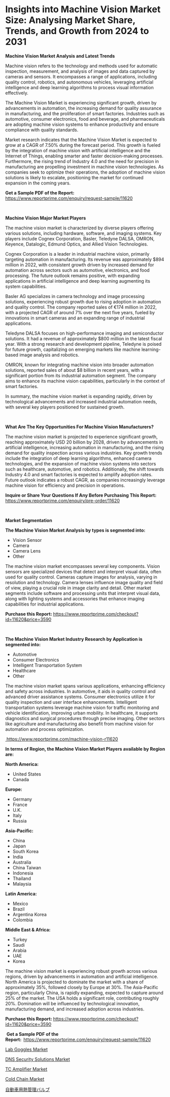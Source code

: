 <p><h1>Insights into Machine Vision Market Size: Analysing Market Share, Trends, and Growth from 2024 to 2031</h1></p><p><strong>Machine Vision Market Analysis and Latest Trends</strong></p>
<p><p>Machine vision refers to the technology and methods used for automatic inspection, measurement, and analysis of images and data captured by cameras and sensors. It encompasses a range of applications, including quality control, robotics, and autonomous vehicles, leveraging artificial intelligence and deep learning algorithms to process visual information effectively.</p><p>The Machine Vision Market is experiencing significant growth, driven by advancements in automation, the increasing demand for quality assurance in manufacturing, and the proliferation of smart factories. Industries such as automotive, consumer electronics, food and beverage, and pharmaceuticals are adopting machine vision systems to enhance productivity and ensure compliance with quality standards.</p><p>Market research indicates that the Machine Vision Market is expected to grow at a CAGR of 7.50% during the forecast period. This growth is fueled by the integration of machine vision with artificial intelligence and the Internet of Things, enabling smarter and faster decision-making processes. Furthermore, the rising trend of Industry 4.0 and the need for precision in manufacturing are propelling investment in machine vision technologies. As companies seek to optimize their operations, the adoption of machine vision solutions is likely to escalate, positioning the market for continued expansion in the coming years.</p></p>
<p><strong>Get a Sample PDF of the Report:&nbsp;</strong> <a href="https://www.reportprime.com/enquiry/request-sample/11620">https://www.reportprime.com/enquiry/request-sample/11620</a></p>
<p>&nbsp;</p>
<p><strong>Machine Vision Major Market Players</strong></p>
<p><p>The machine vision market is characterized by diverse players offering various solutions, including hardware, software, and imaging systems. Key players include Cognex Corporation, Basler, Teledyne DALSA, OMRON, Keyence, Datalogic, Edmund Optics, and Allied Vision Technologies.</p><p>Cognex Corporation is a leader in industrial machine vision, primarily targeting automation in manufacturing. Its revenue was approximately $894 million in 2022, with consistent growth driven by increased demand for automation across sectors such as automotive, electronics, and food processing. The future outlook remains positive, with expanding applications in artificial intelligence and deep learning augmenting its system capabilities.</p><p>Basler AG specializes in camera technology and image processing solutions, experiencing robust growth due to rising adoption in automation and quality control. The company reported sales of €174 million in 2022, with a projected CAGR of around 7% over the next five years, fueled by innovations in smart cameras and an expanding range of industrial applications.</p><p>Teledyne DALSA focuses on high-performance imaging and semiconductor solutions. It had a revenue of approximately $800 million in the latest fiscal year. With a strong research and development pipeline, Teledyne is poised for future growth, capitalizing on emerging markets like machine learning-based image analysis and robotics.</p><p>OMRON, known for integrating machine vision into broader automation solutions, reported sales of about $8 billion in recent years, with a significant portion from its industrial automation segment. The company aims to enhance its machine vision capabilities, particularly in the context of smart factories.</p><p>In summary, the machine vision market is expanding rapidly, driven by technological advancements and increased industrial automation needs, with several key players positioned for sustained growth.</p></p>
<p>&nbsp;</p>
<p><strong>What Are The Key Opportunities For Machine Vision Manufacturers?</strong></p>
<p><p>The machine vision market is projected to experience significant growth, reaching approximately USD 20 billion by 2028, driven by advancements in artificial intelligence, increasing automation in manufacturing, and the rising demand for quality inspection across various industries. Key growth trends include the integration of deep learning algorithms, enhanced camera technologies, and the expansion of machine vision systems into sectors such as healthcare, automotive, and robotics. Additionally, the shift towards Industry 4.0 and smart factories is expected to amplify adoption rates. Future outlook indicates a robust CAGR, as companies increasingly leverage machine vision for efficiency and precision in operations.</p></p>
<p><strong>Inquire or Share Your Questions If Any Before Purchasing This Report:</strong> <a href="https://www.reportprime.com/enquiry/pre-order/11620">https://www.reportprime.com/enquiry/pre-order/11620</a></p>
<p>&nbsp;</p>
<p><strong>Market Segmentation</strong></p>
<p><strong>The Machine Vision Market Analysis by types is segmented into:</strong></p>
<p><ul><li>Vision Sensor</li><li>Camera</li><li>Camera Lens</li><li>Other</li></ul></p>
<p><p>The machine vision market encompasses several key components. Vision sensors are specialized devices that detect and interpret visual data, often used for quality control. Cameras capture images for analysis, varying in resolution and technology. Camera lenses influence image quality and field of view, playing a crucial role in image clarity and detail. Other market segments include software and processing units that interpret visual data, along with lighting systems and accessories that enhance imaging capabilities for industrial applications.</p></p>
<p><strong>Purchase this Report:&nbsp;</strong><a href="https://www.reportprime.com/checkout?id=11620&price=3590">https://www.reportprime.com/checkout?id=11620&price=3590</a></p>
<p>&nbsp;</p>
<p><strong>The Machine Vision Market Industry Research by Application is segmented into:</strong></p>
<p><ul><li>Automotive</li><li>Consumer Electronics</li><li>Intelligent Transportation System</li><li>Healthcare</li><li>Other</li></ul></p>
<p><p>The machine vision market spans various applications, enhancing efficiency and safety across industries. In automotive, it aids in quality control and advanced driver assistance systems. Consumer electronics utilize it for quality inspection and user interface enhancements. Intelligent transportation systems leverage machine vision for traffic monitoring and vehicle identification, improving urban mobility. In healthcare, it supports diagnostics and surgical procedures through precise imaging. Other sectors like agriculture and manufacturing also benefit from machine vision for automation and process optimization.</p></p>
<p><a href="https://www.reportprime.com/machine-vision-r11620">&nbsp;https://www.reportprime.com/machine-vision-r11620</a></p>
<p><strong>In terms of Region, the Machine Vision Market Players available by Region are:</strong></p>
<p>
    <p> <strong> North America: </strong>
        <ul>
            <li>United States</li>
            <li>Canada</li>
        </ul>
        </p> 
    <p> <strong> Europe: </strong>
        <ul>
            <li>Germany</li>
            <li>France</li>
            <li>U.K.</li>
            <li>Italy</li>
            <li>Russia</li>
        </ul>
        </p> 
    <p> <strong> Asia-Pacific: </strong>
        <ul>
            <li>China</li>
            <li>Japan</li>
            <li>South Korea</li>
            <li>India</li>
            <li>Australia</li>
            <li>China Taiwan</li>
            <li>Indonesia</li>
            <li>Thailand</li>
            <li>Malaysia</li>
        </ul>
        </p> 
    <p> <strong> Latin America: </strong>
        <ul>
            <li>Mexico</li>
            <li>Brazil</li>
            <li>Argentina Korea</li>
            <li>Colombia</li>
        </ul>
        </p> 
    <p> <strong> Middle East & Africa: </strong>
        <ul>
            <li>Turkey</li>
            <li>Saudi</li>
            <li>Arabia</li>
            <li>UAE</li>
            <li>Korea</li>
        </ul>
    </p>
    </p>
<p><p>The machine vision market is experiencing robust growth across various regions, driven by advancements in automation and artificial intelligence. North America is projected to dominate the market with a share of approximately 35%, followed closely by Europe at 30%. The Asia-Pacific region, particularly China, is rapidly expanding, expected to capture around 25% of the market. The USA holds a significant role, contributing roughly 20%. Domination will be influenced by technological innovation, manufacturing demand, and increased adoption across industries.</p></p>
<p><strong>Purchase this Report: </strong><a href="https://www.reportprime.com/checkout?id=11620&price=3590">https://www.reportprime.com/checkout?id=11620&price=3590</a></p>
<p>&nbsp;<strong>Get a Sample PDF of the Report:&nbsp;&nbsp;</strong><a href="https://www.reportprime.com/enquiry/request-sample/11620">https://www.reportprime.com/enquiry/request-sample/11620</a></p>
<p><strong></strong></p>
<p><p><a href="https://medium.com/@rosslarkin2012/the-lab-goggles-industry-analysis-report-offers-a-comprehensive-and-current-examination-of-the-ff1542a743f0">Lab Goggles Market</a></p><p><a href="https://issuu.com/reportprime-2/docs/dns-security-solutions-market-size-_3c4e660addfa74">DNS Security Solutions Market</a></p><p><a href="https://www.linkedin.com/pulse/tc-amplifier-market-global-regional-analysis-focus-region-4jxwf?trackingId=FhPVXixNT4a4VvnMK65OxQ%3D%3D">TC Amplifier Market</a></p><p><a href="https://github.com/lylyparadise/Market-Research-Report-List-5/blob/main/cold-chain-market.md">Cold Chain Market</a></p><p><a href="https://medium.com/@claudekluttzyvh/automotive-thermal-management-valve-36affd9aa231">自動車用熱管理バルブ</a></p></p>